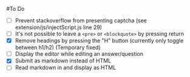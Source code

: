 #To Do

- [ ] Prevent stackoverflow from presenting captcha (see extension/js/injectScript.js line 29)
- [ ] It's not possible to leave a `<pre>` or `<blockquote>` by pressing return
- [x] Remove headings by pressing the "H" button (currently only toggle between h1/h2) (Temporary fixed)
- [ ] Display the editor while editing an answer/question
- [x] Submit as markdown instead of HTML
- [ ] Read markdown in and display as HTML